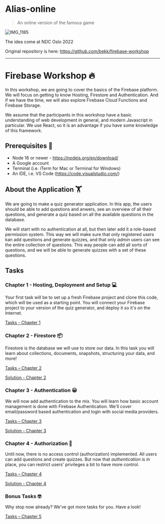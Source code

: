 # Alias-online

> An online version of the famous game

![IMG_1185](https://user-images.githubusercontent.com/4641125/194563847-7b9041ff-66d8-4892-9209-6b513961cde5.JPG)

The idea come at NDC Oslo 2022

Original repository is here: https://github.com/bekk/firebase-workshop

---

# Firebase Workshop 🔥

In this workshop, we are going to cover the basics of the Firebase platform. We will focus on getting to know Hosting, Firestore and Authentication. And if we have the time, we will also explore Firebase Cloud Functions and Firebase Storage.

We assume that the participants in this workshop have a basic understanding of web development in general, and modern Javascript in particular. We use React, so it is an advantage if you have some knowledge of this framework.

## Prerequisites 💾

- Node 16 or newer - https://nodejs.org/en/download/
- A Google account
- Terminal (i.e. iTerm for Mac or Terminal for Windows)
- An IDE, i.e. VS Code (https://code.visualstudio.com/)

## About the Application 🏋️

We are going to make a quiz generator application. In this app, the users should be able to add questions and anwers, see an overview of all their questions, and generate a quiz based on all the available questions in the database.

We will start with no authentication at all, but then later add it a role-based permission system. This way we will make sure that only registered users kan add questions and generate quizzes, and that only _admin_ users can see the entire collection of questions. This way people can add all sorts of questions, and we will be able to generate quizzes with a set of these questions.

## Tasks

### Chapter 1 - Hosting, Deployment and Setup 💻

Your first task will be to set up a fresh Firebase project and clone this code, which will be used as a starting point. You will connect your Firebase project to your version of the quiz generator, and deploy it so it's on the Internet.

[Tasks - Chapter 1](/_Tasks_/Chapter%201%20-%20Hosting%2C%20deployment%20and%20setup/README.md)

### Chapter 2 - Firestore 📦

Firestore is the database we will use to store our data. In this task you will learn about collections, documents, snapshots, structuring your data, and more!

[Tasks – Chapter 2](/_Tasks_/Chapter%202%20-%20Firestore/README.md)

[Solution - Chapter 2](/_Proposed%20Solutions_/Chapter%202%20-%20Firestore/README.md)

### Chapter 3 - Authentication 😀

We will now add authentication to the mix. You will learn how basic account management is done with Firebase Authentication. We'll cover email/password based authentication and login with social media providers.

[Tasks – Chapter 3](/_Tasks_/Chapter%203%20-%20Authentication/README.md)

[Solution - Chapter 3](/_Proposed%20Solutions_/Chapter%203%20-%20Authentication/README.md)

### Chapter 4 - Authorization 🔐

Until now, there is no access control (authorization) implemented. All users can add questions and create quizzes. But now that _authentication_ is in place, you can restrict users' privileges a bit to have more control.

[Tasks – Chapter 4](/_Tasks_/Chapter%204%20-Authorization/README.md)

[Solution - Chapter 4](/_Proposed%20Solutions_/Chapter%204%20-%20Authorization/README.md)

### Bonus Tasks 🤓

Why stop now already? We've got more tasks for you. Have a look!

[Tasks – Chapter 5](/_Tasks_/Chapter%205%20%E2%80%93%20Bonus%20Tasks/README.md)
